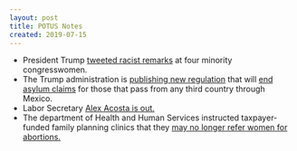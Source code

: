 ```yaml
---
layout: post
title: POTUS Notes
created: 2019-07-15
---
```


- President Trump [tweeted racist remarks](https://www.npr.org/2019/07/14/741630889/congresswomen-denounce-trump-tweets-telling-them-to-go-back-to-their-home-countr) at four minority congresswomen.
- The Trump administration is [publishing new regulation](https://s3.amazonaws.com/public-inspection.federalregister.gov/2019-15246.pdf) that will [end asylum claims](https://www.latimes.com/nation/politics/la-na-pol-central-americans-asylum-protections-20190715-story.html) for those that pass from any third country through Mexico.
- Labor Secretary [Alex Acosta is out.](https://www.cnbc.com/2019/07/12/labor-secretary-alex-acosta-is-resigning-as-pressure-mounts-from-jeffrey-epstein-case.html)
- The department of Health and Human Services instructed taxpayer-funded family planning clinics that they [may no longer refer women for abortions.](https://www.cbsnews.com/news/trump-abortion-restrictions-go-into-effect-immediately/)
